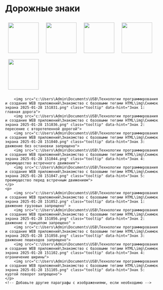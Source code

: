 <!DOCTYPE html>
<html lang="ru">
<head>
    <meta charset="UTF-8">
    <meta name="viewport" content="width=device-width, initial-scale=1.0">
    <title>Дорожные знаки</title>
    <link rel="stylesheet" href="https://code.jquery.com/ui/1.14.1/themes/base/jquery-ui.css">
    <script src="https://code.jquery.com/jquery-3.7.1.js"></script>
    <script src="https://code.jquery.com/ui/1.14.1/jquery-ui.js"></script>
    <style>
        .tooltip {
            position: relative;
        }
        .tooltip .ui-tooltip {
            position: absolute;
            background-color: #fff;
            border: 1px solid #ddd;
            padding: 5px;
            z-index: 1;
        }
        img {
            margin: 10px;
            width: 100px; /* Настройте размер изображений по вашему усмотрению */
        }
    </style>
    <script>
        $(function () {
            $(document).tooltip({
                items: "img",
                content: function () {
                    var $element = $(this);
                    if ($element.is("img")) {
                        return $element.data('hint');
                    }
                }
            });
        });
    </script>
</head>
<body>
    <h1>Дорожные знаки</h1>
    <p>
        <img src="c:\Users\Admin\Documents\USB\Технологии программирования и создание WEB приложений\Знакомство с базовыми тегами HTML\img\sign1.png" class="tooltip" data-hint="Знак 1: Выезд на набережную">
        <img src="c:\Users\Admin\Documents\USB\Технологии программирования и создание WEB приложений\Знакомство с базовыми тегами HTML\img\sign2.png" class="tooltip" data-hint="Знак 2: скользкая дорога">
        <img src="c:\Users\Admin\Documents\USB\Технологии программирования и создание WEB приложений\Знакомство с базовыми тегами HTML\img\sign3.png" class="tooltip" data-hint="Знак 3: двустороннее движение">
        <img src="c:\Users\Admin\Documents\USB\Технологии программирования и создание WEB приложений\Знакомство с базовыми тегами HTML\img\sign4.png" class="tooltip" data-hint="Знак 4: дикие животные">
        <img src="c:\Users\Admin\Documents\USB\Технологии программирования и создание WEB приложений\Знакомство с базовыми тегами HTML\img\sign5.png" class="tooltip" data-hint="Знак 5: боковой ветер">
    </p>
    <p>

        <img src="c:\Users\Admin\Documents\USB\Технологии программирования и создание WEB приложений\Знакомство с базовыми тегами HTML\img\Снимок экрана 2025-01-28 151031.png" class="tooltip" data-hint="Знак 1: главная дорога">
        <img src="c:\Users\Admin\Documents\USB\Технологии программирования и создание WEB приложений\Знакомство с базовыми тегами HTML\img\Снимок экрана 2025-01-28 151036.png" class="tooltip" data-hint="Знак 2: пересение с второтепенной дорогой">
        <img src="c:\Users\Admin\Documents\USB\Технологии программирования и создание WEB приложений\Знакомство с базовыми тегами HTML\img\Снимок экрана 2025-01-28 151040.png" class="tooltip" data-hint="Знак 3: движение без остановки запрещено">
        <img src="c:\Users\Admin\Documents\USB\Технологии программирования и создание WEB приложений\Знакомство с базовыми тегами HTML\img\Снимок экрана 2025-01-28 151044.png" class="tooltip" data-hint="Знак 4: преимущество встречного движения">
        <img src="c:\Users\Admin\Documents\USB\Технологии программирования и создание WEB приложений\Знакомство с базовыми тегами HTML\img\Снимок экрана 2025-01-28 151047.png" class="tooltip" data-hint="Знак 5: преимущество перед встречным движением">
    </p>
    <p>
        <img src="c:\Users\Admin\Documents\USB\Технологии программирования и создание WEB приложений\Знакомство с базовыми тегами HTML\img\Снимок экрана 2025-01-28 151052.png" class="tooltip" data-hint="Знак 1: движение грузовых запрещено" >
        <img src="c:\Users\Admin\Documents\USB\Технологии программирования и создание WEB приложений\Знакомство с базовыми тегами HTML\img\Снимок экрана 2025-01-28 151056.png" class="tooltip" data-hint="Знак 2: движение с прицепом запрещено" >
        <img src="c:\Users\Admin\Documents\USB\Технологии программирования и создание WEB приложений\Знакомство с базовыми тегами HTML\img\Снимок экрана 2025-01-28 151058.png" class="tooltip" data-hint="Знак 3: движение пешеходов запрещено">
        <img src="c:\Users\Admin\Documents\USB\Технологии программирования и создание WEB приложений\Знакомство с базовыми тегами HTML\img\Снимок экрана 2025-01-28 151102.png" class="tooltip" data-hint="Знак 4: ограничение ширины">
        <img src="c:\Users\Admin\Documents\USB\Технологии программирования и создание WEB приложений\Знакомство с базовыми тегами HTML\img\Снимок экрана 2025-01-28 151105.png" class="tooltip" data-hint="Знак 5: куртой поворот запрещено">
    </p>
    <!-- Добавьте другие параграфы с изображениями, если необходимо -->
</body>
</html>
